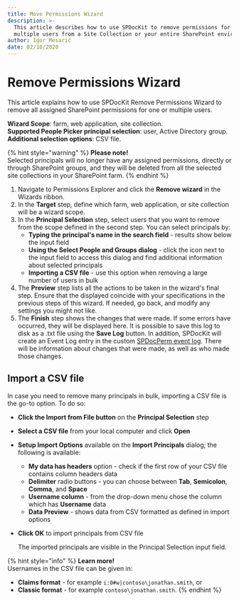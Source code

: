```yaml
---
title: Move Permissions Wizard
description: >-
  This article describes how to use SPDocKit to remove permissions for one  or
  multiple users from a Site Collection or your entire SharePoint environment.
author: Igor Mesarić
date: 02/10/2020
---
```


# Remove Permissions Wizard

This article explains how to use SPDocKit Remove Permissions Wizard to remove all assigned SharePoint permissions for one or multiple users.

**Wizard Scope**: farm, web application, site collection.  
**Supported People Picker principal selection**: user, Active Directory group. **Additional selection options**: CSV file.

{% hint style="warning" %}
**Please note!**  
Selected principals will no longer have any assigned permissions, directly or through SharePoint groups, and they will be deleted from all the selected site collections in your SharePoint farm.
{% endhint %}

1. Navigate to Permissions Explorer and click the **Remove wizard** in the Wizards ribbon.
2. In the **Target** step, define which farm, web application, or site collection will be a wizard scope.
3. In the **Principal Selection** step, select users that you want to remove from the scope defined in the second step. You can select principals by:
   * **Typing the principal's name in the search field** - results show below the input field
   * **Using the Select People and Groups dialog** - click the icon next to the input field to access this dialog and find additional information about selected principals 
   * **Importing a CSV file** - use this option when removing a large number of users in bulk
4. The **Preview** step lists all the actions to be taken in the wizard's final step. Ensure that the displayed coincide with your specifications in the previous steps of this wizard. If needed, go back, and modify any settings you might not like.
5. The **Finish** step shows the changes that were made. If some errors have occurred, they will be displayed here. It is possible to save this log to disk as a .txt file using the **Save Log** button. In addition, SPDocKit will create an Event Log entry in the custom [SPDocPerm event log](../spdockit-permission-management-event-log.md). There will be information about changes that were made, as well as who made those changes.

## Import a CSV file

In case you need to remove many principals in bulk, importing a CSV file is the go-to option. To do so:

* **Click the Import from File button** on the **Principal Selection** step
* **Select a CSV file** from your local computer and click **Open**
* **Setup Import Options** available on the **Import Principals** dialog; the following is available:
  * **My data has headers** option - check if the first row of your CSV file contains column headers data
  * **Delimiter** radio buttons - you can choose between **Tab**, **Semicolon**, **Comma**, and **Space**
  * **Username column** - from the drop-down menu chose the column which has **Username** data
  * **Data Preview** - shows data from CSV formatted as defined in import options
* **Click OK** to import principals from CSV file

  The imported principals are visible in the Principal Selection input field.

{% hint style="info" %}
**Learn more!**  
Usernames in the CSV file can be given in:

* **Claims format** - for example `i:0#w|contoso\jonathan.smith`, or
* **Classic format** - for example `contoso\jonathan.smith`.
{% endhint %}

